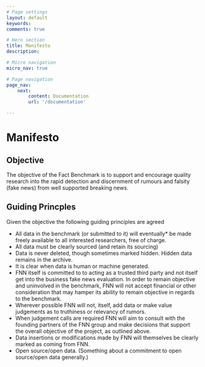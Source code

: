 ```yaml
---
# Page settings
layout: default
keywords:
comments: true

# Hero section
title: Manifesto
description: 

# Micro navigation
micro_nav: true

# Page navigation
page_nav:
    next:
        content: Documentation
        url: '/documentation'

---
```


# Manifesto


## Objective

The objective of the Fact Benchmark is to support and encourage quality research into the rapid detection and discernment of rumours and falsity (fake news) from well supported breaking news.

## Guiding Princples
Given the objective the following guiding principles are agreed

* All data in the benchmark (or submitted to it) will eventually* be made freely available to all interested researchers, free of charge.
* All data must be clearly sourced (and retain its sourcing)
* Data is never deleted, though sometimes marked hidden. Hidden data remains in the archive.
* It is clear when data is human or machine generated.
* FNN itself is committed to to acting as a trusted third party and not itself get into the business fake news evaluation. In order to remain objective and uninvolved in the benchmark, FNN will not accept financial or other consideration that may hamper its ability to remain objective in regards to the benchmark. 
* Wherever possible FNN will not, itself, add data or make value judgements as to truthiness or relevancy of rumors.
* When judgement calls are required FNN will aim to consult with the founding partners of the FNN group and make decisions that support the overall objective of the project, as outlined above.
* Data insertions or modifications made by FNN will themselves be clearly marked as coming from FNN.
* Open source/open data. (Something about a commitment to open source/open data generally.)


